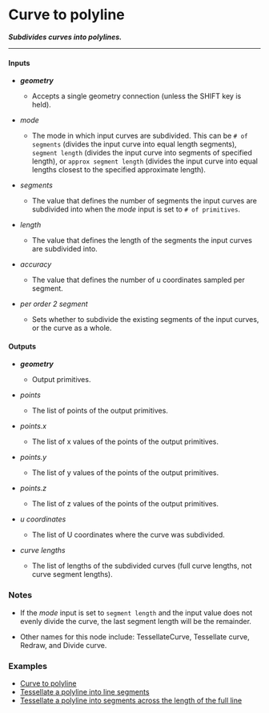 # Curve to polyline

**_Subdivides curves into polylines._**

---


#### Inputs

* **_geometry_**

  * Accepts a single geometry connection (unless the SHIFT key is held).

* _mode_

  * The mode in which input curves are subdivided. This can be `# of segments` (divides the input curve into equal length segments), `segment length` (divides the input curve into segments of specified length), or `approx segment length` (divides the input curve into equal lengths closest to the specified approximate length).

* _segments_

  * The value that defines the number of segments the input curves are subdivided into when the _mode_ input is set to `# of primitives`.

* _length_

  * The value that defines the length of the segments the input curves are subdivided into.

* _accuracy_

  * The value that defines the number of u coordinates sampled per segment.

* _per order 2 segment_

  * Sets whether to subdivide the existing segments of the input curves, or the curve as a whole.


#### Outputs

* **_geometry_**

  * Output primitives.

* _points_

  * The list of points of the output primitives.

* _points.x_

  * The list of x values of the points of the output primitives.

* _points.y_

  * The list of y values of the points of the output primitives.

* _points.z_

  * The list of z values of the points of the output primitives.

* _u coordinates_

  * The list of U coordinates where the curve was subdivided.

* _curve lengths_

  * The list of lengths of the subdivided curves (full curve lengths, not curve segment lengths).


### Notes

* If the _mode_ input is set to `segment length` and the input value does not evenly divide the curve, the last segment length will be the remainder.

* Other names for this node include: TessellateCurve, Tessellate curve, Redraw, and Divide curve.


### Examples



* <a href="https://creator.trimble.com/graph?assetURI=whp:988bd2be-bde4-48e8-bc03-ffef4efe8996&version=latest" target="_blank">Curve to polyline</a>
* <a href="https://kind-dune-0f6b12f1e.1.azurestaticapps.net/?assetURI=whp:2162d907-1f8f-4cfe-bb9a-3a302b0a5038&version=latest" target="_blank">Tessellate a polyline into line segments</a>
* <a href="https://kind-dune-0f6b12f1e.1.azurestaticapps.net/?assetURI=whp:90a9d506-7b56-4643-b174-3376a0546514&version=latest" target="_blank">Tessellate a polyline into segments across the length of the full line</a>
